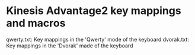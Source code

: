 # Kinesis Advantage2 key mappings and macros

qwerty.txt: Key mappings in the 'Qwerty' mode of the keyboard
dvorak.txt: Key mappings in the 'Dvorak' made of the keyboard

